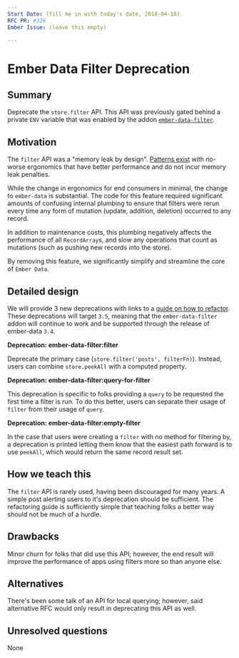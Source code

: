 ```yaml
---
Start Date: (fill me in with today's date, 2018-04-18)
RFC PR: #326
Ember Issue: (leave this empty)

---
```


# Ember Data Filter Deprecation

## Summary

Deprecate the `store.filter` API. This API was previously gated
behind a private `ENV` variable that was enabled by the addon
[`ember-data-filter`](https://github.com/ember-data/ember-data-filter/tree/b62c992186c00dce8cc81f1fb0cf5e2e6fee0f6b#ember-data-filter).

## Motivation

The `filter` API was a "memory leak by design". [Patterns exist](https://github.com/ember-data/ember-data-filter#recommended-refactor-guide)
with no-worse ergonomics that have better performance and do not incur memory leak penalties.
 
While the change in ergonomics for end consumers in minimal, the change to `ember-data` is substantial.
The code for this feature required significant amounts of confusing internal plumbing to ensure that
filters were rerun every time any form of mutation (update, addition, deletion) occurred to any record.

In addition to maintenance costs, this plumbing negatively affects the performance of all `RecordArray`s,
 and slow any operations that count as mutations (such as pushing new records into the store).

By removing this feature, we significantly simplify and streamline the core of `Ember Data`.

## Detailed design

We will provide 3 new deprecations with links to a [guide on how to refactor](https://github.com/ember-data/ember-data-filter#recommended-refactor-guide).
These deprecations will target `3.5`, meaning that the `ember-data-filter` addon will continue to
work and be supported through the release of ember-data `3.4`.

**Deprecation: ember-data-filter:filter**

Deprecate the primary case (`store.filter('posts', filterFn)`).
Instead, users can combine `store.peekAll` with a computed property.

**Deprecation: ember-data-filter:query-for-filter**

This deprecation is specific to folks providing a `query` to be requested the
first time a filter is run. To do this better, users can separate their usage
of `filter` from their usage of `query`.

**Deprecation: ember-data-filter:empty-filter**

In the case that users were creating a `filter` with no method for filtering by,
a deprecation is printed letting them know that the easiest path forward is to
use `peekAll`, which would return the same record result set.

## How we teach this

The `filter` API is rarely used, having been discouraged for many years. A simple post
 alerting users to it's deprecation should be sufficient. The refactoring guide is
 sufficiently simple that teaching folks a better way should not be much of a hurdle.

## Drawbacks

Minor churn for folks that did use this API; however, the end result will improve the
performance of apps using filters more so than anyone else.

## Alternatives

There's been some talk of an API for local querying; however, said alternative RFC
 would only result in deprecating this API as well.

## Unresolved questions

None
